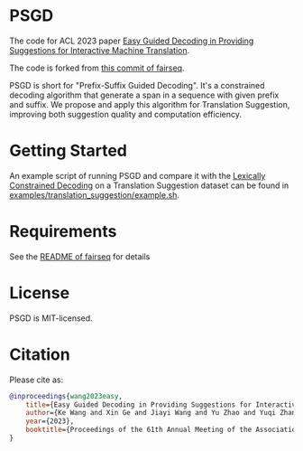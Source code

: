 # PSGD
The code for ACL 2023 paper [Easy Guided Decoding in Providing Suggestions for Interactive Machine Translation](https://arxiv.org/abs/2211.07093).

The code is forked from [this commit of fairseq](https://github.com/facebookresearch/fairseq/tree/e0884db9).

PSGD is short for "Prefix-Suffix Guided Decoding". 
It's a constrained decoding algorithm that generate a span in a sequence with given prefix and suffix. 
We propose and apply this algorithm for Translation Suggestion, improving both suggestion quality and computation efficiency.


# Getting Started
An example script of running PSGD and compare it with the [Lexically Constrained Decoding](examples/constrained_decoding/README.md) on a Translation Suggestion dataset can be found in [examples/translation_suggestion/example.sh](examples/translation_suggestion/example.sh).


# Requirements
See the [README of fairseq](https://github.com/facebookresearch/fairseq/tree/e0884db9#requirements-and-installation) for details

# License
PSGD is MIT-licensed.

# Citation

Please cite as:

``` bibtex
@inproceedings{wang2023easy,
    title={Easy Guided Decoding in Providing Suggestions for Interactive Machine Translation},
    author={Ke Wang and Xin Ge and Jiayi Wang and Yu Zhao and Yuqi Zhang},
    year={2023},
    booktitle={Proceedings of the 61th Annual Meeting of the Association for Computational Linguistics (Volume 1: Long Papers)}
}
```
